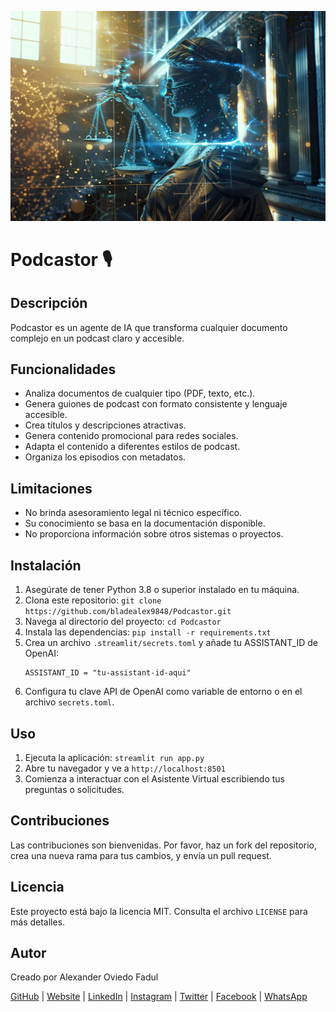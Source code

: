 ![Logo de Podcastor](https://github.com/bladealex9848/Podcastor/blob/main/assets/logo.jpg)

# Podcastor 🎙️

## Descripción
Podcastor es un agente de IA que transforma cualquier documento complejo en un podcast claro y accesible.

## Funcionalidades
* Analiza documentos de cualquier tipo (PDF, texto, etc.).
* Genera guiones de podcast con formato consistente y lenguaje accesible.
* Crea títulos y descripciones atractivas.
* Genera contenido promocional para redes sociales.
* Adapta el contenido a diferentes estilos de podcast.
* Organiza los episodios con metadatos.

## Limitaciones
* No brinda asesoramiento legal ni técnico específico.
* Su conocimiento se basa en la documentación disponible.
* No proporciona información sobre otros sistemas o proyectos.

## Instalación

1. Asegúrate de tener Python 3.8 o superior instalado en tu máquina.
2. Clona este repositorio: `git clone https://github.com/bladealex9848/Podcastor.git`
3. Navega al directorio del proyecto: `cd Podcastor`
4. Instala las dependencias: `pip install -r requirements.txt`
5. Crea un archivo `.streamlit/secrets.toml` y añade tu ASSISTANT_ID de OpenAI:
   ```
   ASSISTANT_ID = "tu-assistant-id-aqui"
   ```
6. Configura tu clave API de OpenAI como variable de entorno o en el archivo `secrets.toml`.

## Uso

1. Ejecuta la aplicación: `streamlit run app.py`
2. Abre tu navegador y ve a `http://localhost:8501`
3. Comienza a interactuar con el Asistente Virtual escribiendo tus preguntas o solicitudes.

## Contribuciones

Las contribuciones son bienvenidas. Por favor, haz un fork del repositorio, crea una nueva rama para tus cambios, y envía un pull request.

## Licencia

Este proyecto está bajo la licencia MIT. Consulta el archivo `LICENSE` para más detalles.

## Autor

Creado por Alexander Oviedo Fadul

[GitHub](https://github.com/bladealex9848) | [Website](https://alexanderoviedofadul.dev) | [LinkedIn](https://www.linkedin.com/in/alexander-oviedo-fadul/) | [Instagram](https://www.instagram.com/alexander.oviedo.fadul) | [Twitter](https://twitter.com/alexanderofadul) | [Facebook](https://www.facebook.com/alexanderof/) | [WhatsApp](https://api.whatsapp.com/send?phone=573015930519&text=Hola%20!Quiero%20conversar%20contigo!%20)